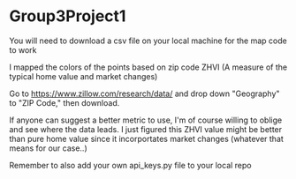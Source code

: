 # Group3Project1

You will need to download a csv file on your local machine for the map code to work

I mapped the colors of the points based on zip code ZHVI (A measure of the typical home value and market changes)

Go to https://www.zillow.com/research/data/ and drop down "Geography" to "ZIP Code," then download.

If anyone can suggest a better metric to use, I'm of course willing to oblige and see where the data leads. I just figured this ZHVI value might be better than pure home value since it incorportates market changes (whatever that means for our case..)

Remember to also add your own api_keys.py file to your local repo
